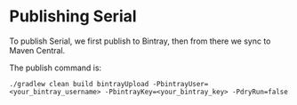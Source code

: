 # Publishing Serial

To publish Serial, we first publish to Bintray, then from there we sync to Maven Central.

The publish command is:

    ./gradlew clean build bintrayUpload -PbintrayUser=<your_bintray_username> -PbintrayKey=<your_bintray_key> -PdryRun=false
